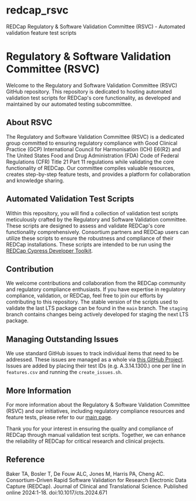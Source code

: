 # redcap_rsvc
REDCap Regulatory &amp; Software Validation Committee (RSVC) - Automated validation feature test scripts

# Regulatory & Software Validation Committee (RSVC)

Welcome to the Regulatory and Software Validation Committee (RSVC) GitHub repository. This repository is dedicated to hosting automated validation test scripts for REDCap's core functionality, as developed and maintained by our automated testing subcommittee.

## About RSVC

The Regulatory and Software Validation Committee (RSVC) is a dedicated group committed to ensuring regulatory compliance with Good Clinical Practice (GCP) International Council for Harmonisation (ICH) E6(R2) and The United States Food and Drug Administration (FDA) Code of Federal Regulations (CFR) Title 21 Part 11 regulations while validating the core functionality of REDCap. Our committee compiles valuable resources, creates step-by-step feature tests, and provides a platform for collaboration and knowledge sharing.

## Automated Validation Test Scripts

Within this repository, you will find a collection of validation test scripts meticulously crafted by the Regulatory and Software Validation committee. These scripts are designed to assess and validate REDCap's core functionality comprehensively. Consortium partners and REDCap users can utilize these scripts to ensure the robustness and compliance of their REDCap installations.  These scripts are intended to be run using the [REDCap Cypress Developer Toolkit](https://github.com/aldefouw/redcap_cypress_docker/blob/main/README.md).

## Contribution

We welcome contributions and collaboration from the REDCap community and regulatory compliance enthusiasts. If you have expertise in regulatory compliance, validation, or REDCap, feel free to join our efforts by contributing to this repository.  The stable version of the scripts used to validate the last LTS package can be found in the `main` branch.  The `staging` branch contains changes being actively developed for staging the next LTS package.

## Managing Outstanding Issues

We use standard GitHub issues to track individual items that need to be addressed.  These issues are managed as a whole via [this GitHub Project](https://github.com/orgs/vanderbilt-redcap/projects/2).  Issues are added by placing their test IDs (e.g. A.3.14.1300.) one per line in `features.csv` and running the `create_issues.sh`.

## More Information

For more information about the Regulatory & Software Validation Committee (RSVC) and our initiatives, including regulatory compliance resources and feature tests, please refer to our [main page](link-to-main-page).

Thank you for your interest in ensuring the quality and compliance of REDCap through manual validation test scripts. Together, we can enhance the reliability of REDCap for critical research and clinical projects.

## Reference

Baker TA, Bosler T, De Fouw ALC, Jones M, Harris PA, Cheng AC. Consortium-Driven Rapid Software Validation for Research Electronic Data Capture (REDCap). Journal of Clinical and Translational Science. Published online 2024:1-18. doi:10.1017/cts.2024.671
